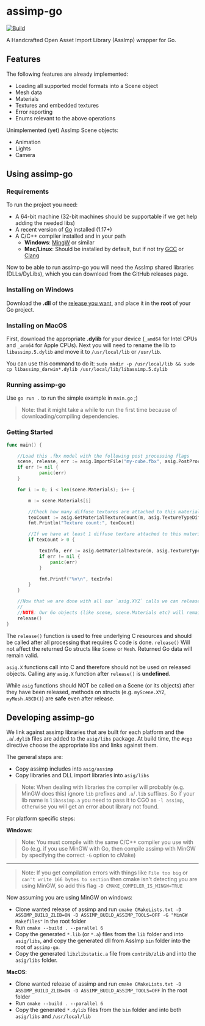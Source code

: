 # assimp-go

[![Build](https://github.com/bloeys/assimp-go/actions/workflows/run-assimp-go.yml/badge.svg)](https://github.com/bloeys/assimp-go/actions/workflows/run-assimp-go.yml)

A Handcrafted Open Asset Import Library (AssImp) wrapper for Go.

## Features

The following features are already implemented:

* Loading all supported model formats into a Scene object
* Mesh data
* Materials
* Textures and embedded textures
* Error reporting
* Enums relevant to the above operations

Unimplemented (yet) AssImp Scene objects:

* Animation
* Lights
* Camera

## Using assimp-go

### Requirements

To run the project you need:

* A 64-bit machine (32-bit machines should be supportable if we get help adding the needed libs)
* A recent version of [Go](https://golang.org/) installed (1.17+)
* A C/C++ compiler installed and in your path
  * **Windows**: [MingW](https://www.mingw-w64.org/downloads/#mingw-builds) or similar
  * **Mac/Linux**: Should be installed by default, but if not try [GCC](https://gcc.gnu.org/) or [Clang](https://releases.llvm.org/download.html)

Now to be able to run assimp-go you will need the AssImp shared libraries (DLLs/DyLibs), which you can
download from the GitHub releases page.

### Installing on Windows

Download the **.dll** of the [release you want](https://github.com/bloeys/assimp-go/releases/tag/v0.4.2), and place it in the **root** of your Go project.

### Installing on MacOS

First, download the appropriate **.dylib** for your device (`_amd64` for Intel CPUs and `_arm64` for Apple CPUs).
Next you will need to rename the lib to `libassimp.5.dylib` and move it to `/usr/local/lib` or `/usr/lib`.

You can use this command to do it: `sudo mkdir -p /usr/local/lib && sudo cp libassimp_darwin*.dylib /usr/local/lib/libassimp.5.dylib`

### Running assimp-go

Use `go run .` to run the simple example in `main.go` ;)

> Note: that it might take a while to run the first time because of downloading/compiling dependencies.

### Getting Started

```Go
func main() {

    //Load this .fbx model with the following post processing flags
    scene, release, err := asig.ImportFile("my-cube.fbx", asig.PostProcessTriangulate | asig.PostProcessJoinIdenticalVertices)
    if err != nil {
            panic(err)
    }

    for i := 0; i < len(scene.Materials); i++ {

        m := scene.Materials[i]

        //Check how many diffuse textures are attached to this material
        texCount := asig.GetMaterialTextureCount(m, asig.TextureTypeDiffuse)
        fmt.Println("Texture count:", texCount)

        //If we have at least 1 diffuse texture attached to this material, load the first diffuse texture (index 0)
        if texCount > 0 {

            texInfo, err := asig.GetMaterialTexture(m, asig.TextureTypeDiffuse, 0)
            if err != nil {
                panic(err)
            }

            fmt.Printf("%v\n", texInfo)
        }
    }

    //Now that we are done with all our `asig.XYZ` calls we can release underlying C resources. 
    //
    //NOTE: Our Go objects (like scene, scene.Materials etc) will remain intact ;), but we must NOT use asig.XYZ calls on this scene and its children anymore
    release()
}
```

The `release()` function is used to free underlying C resources and should be called after all processing that requires C code is done.
`release()` Will not affect the returned Go structs like `Scene` or `Mesh`. Returned Go data will remain valid.

`asig.X` functions call into C and therefore should not be used on released objects. Calling any `asig.X` function after `release()` is **undefined**.

While `asig` functions should NOT be called on a Scene (or its objects) after they have been released, methods on structs (e.g. `myScene.XYZ`, `myMesh.ABCD()`) are **safe** even after release.

## Developing assimp-go

We link against assimp libraries that are built for each platform and the `.a`/`.dylib` files are added to the `asig/libs` package.
At build time, the `#cgo` directive choose the appropriate libs and links against them.

The general steps are:

* Copy assimp includes into `asig/assimp`
* Copy libraries and DLL import libraries into `asig/libs`

> Note: When dealing with libraries the compiler will probably (e.g. MinGW does this) ignore `lib` prefixes and `.a`/`.lib` suffixes.
So if your lib name is `libassimp.a` you need to pass it to CGO as `-l assimp`, otherwise you will get an error about library not found.

For platform specific steps:

**Windows**:

> Note: You must compile with the same C/C++ compiler you use with Go (e.g. if you use MinGW with Go, then compile assimp with MinGW by specifying the correct `-G` option to cMake)
---
> Note: If you get compilation errors with things like `File too big` or `can't write 166 bytes to section` then cmake isn't detecting you are using MinGW, so add this flag `-D CMAKE_COMPILER_IS_MINGW=TRUE`

Now assuming you are using MinGW on windows:

* Clone wanted release of assimp and run `cmake CMakeLists.txt -D ASSIMP_BUILD_ZLIB=ON -D ASSIMP_BUILD_ASSIMP_TOOLS=OFF -G "MinGW Makefiles"` in the root folder
* Run `cmake --build . --parallel 6`
* Copy the generated `*.lib` (or `*.a`) files from the `lib` folder and into `asig/libs`, and copy the generated dll from AssImp `bin` folder into the root of `assimp-go`.
* Copy the generated `libzlibstatic.a` file from `contrib/zlib` and into the `asig/libs` folder.

**MacOS**:

* Clone wanted release of assimp and run `cmake CMakeLists.txt -D ASSIMP_BUILD_ZLIB=ON -D ASSIMP_BUILD_ASSIMP_TOOLS=OFF` in the root folder
* Run `cmake --build . --parallel 6`
* Copy the generated `*.dylib` files from the `bin` folder and into both `asig/libs` and `/usr/local/lib`
